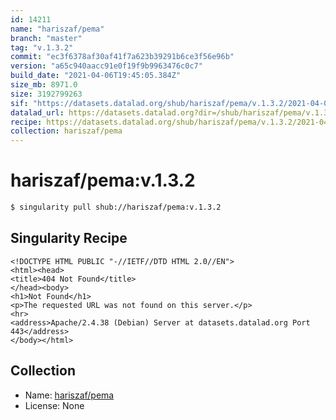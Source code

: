 ```yaml
---
id: 14211
name: "hariszaf/pema"
branch: "master"
tag: "v.1.3.2"
commit: "ec3f6378af30af41f7a623b39291b6ce3f56e96b"
version: "a65c940aacc91e0f19f9b9963476c0c7"
build_date: "2021-04-06T19:45:05.384Z"
size_mb: 8971.0
size: 3192799263
sif: "https://datasets.datalad.org/shub/hariszaf/pema/v.1.3.2/2021-04-06-ec3f6378-a65c940a/a65c940aacc91e0f19f9b9963476c0c7.sif"
datalad_url: https://datasets.datalad.org?dir=/shub/hariszaf/pema/v.1.3.2/2021-04-06-ec3f6378-a65c940a/
recipe: https://datasets.datalad.org/shub/hariszaf/pema/v.1.3.2/2021-04-06-ec3f6378-a65c940a/Singularity
collection: hariszaf/pema
---
```


# hariszaf/pema:v.1.3.2

```bash
$ singularity pull shub://hariszaf/pema:v.1.3.2
```

## Singularity Recipe

```singularity
<!DOCTYPE HTML PUBLIC "-//IETF//DTD HTML 2.0//EN">
<html><head>
<title>404 Not Found</title>
</head><body>
<h1>Not Found</h1>
<p>The requested URL was not found on this server.</p>
<hr>
<address>Apache/2.4.38 (Debian) Server at datasets.datalad.org Port 443</address>
</body></html>
```

## Collection

 - Name: [hariszaf/pema](https://github.com/hariszaf/pema)
 - License: None

